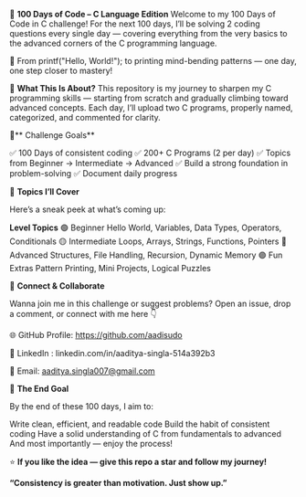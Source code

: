 💯 **100 Days of Code – C Language Edition**
Welcome to my 100 Days of Code in C challenge!
For the next 100 days, I’ll be solving 2 coding questions every single day — covering everything from the very basics to the advanced corners of the C programming language.

🚀 From printf("Hello, World!"); to printing mind-bending patterns — one day, one step closer to mastery!

🧠 **What This Is About?**
This repository is my journey to sharpen my C programming skills — starting from scratch and gradually climbing toward advanced concepts.
Each day, I’ll upload two C programs, properly named, categorized, and commented for clarity.

📅** Challenge Goals**

✅ 100 Days of consistent coding
✅ 200+ C Programs (2 per day)
✅ Topics from Beginner → Intermediate → Advanced
✅ Build a strong foundation in problem-solving
✅ Document daily progress

🧩 **Topics I’ll Cover**

Here’s a sneak peek at what’s coming up:

**Level	Topics**
🟢 Beginner	Hello World, Variables, Data Types, Operators, Conditionals
🟡 Intermediate	Loops, Arrays, Strings, Functions, Pointers
🔵 Advanced	Structures, File Handling, Recursion, Dynamic Memory
🟣 Fun Extras	Pattern Printing, Mini Projects, Logical Puzzles

💬 **Connect & Collaborate**

Wanna join me in this challenge or suggest problems?
Open an issue, drop a comment, or connect with me here 👇

🌐 GitHub Profile: https://github.com/aadisudo

💼 LinkedIn : linkedin.com/in/aaditya-singla-514a392b3

📧 Email: aaditya.singla007@gmail.com

🏁 **The End Goal**

By the end of these 100 days, I aim to:

Write clean, efficient, and readable code
Build the habit of consistent coding
Have a solid understanding of C from fundamentals to advanced
And most importantly — enjoy the process!

⭐ **If you like the idea — give this repo a star and follow my journey!**

**“Consistency is greater than motivation. Just show up.”**
